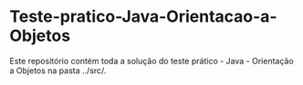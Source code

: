 # Teste-pratico-Java-Orientacao-a-Objetos
Este repositório contém toda a solução do teste prático - Java - Orientação a Objetos na pasta ../src/. 
